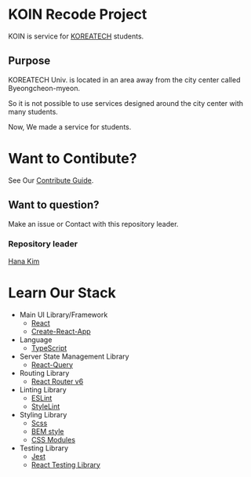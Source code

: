 # KOIN Recode Project

KOIN is service for [KOREATECH](https://www.koreatech.ac.kr/) students.

## Purpose

KOREATECH Univ. is located in an area away from the city center called Byeongcheon-myeon.

So it is not possible to use services designed around the city center with many students.

Now, We made a service for students.

# Want to Contibute?

See Our [Contribute Guide](./CONTRIBUTE.md).

## Want to question?

Make an issue or Contact with this repository leader.

### Repository leader

[Hana Kim](https://github.com/hanagertrudekim)

# Learn Our Stack

- Main UI Library/Framework
  - [React](https://reactjs.org/docs/hello-world.html)
  - [Create-React-App](https://create-react-app.dev/)
- Language
  - [TypeScript](https://github.com/typescript-cheatsheets/react)
- Server State Management Library
  - [React-Query](https://react-query.tanstack.com/overview)
- Routing Library
  - [React Router v6](https://reactrouter.com/docs/en/v6/getting-started/tutorial)
- Linting Library
  - [ESLint](https://eslint.org/docs/latest/user-guide/getting-started)
  - [StyleLint](https://stylelint.io/)
- Styling Library
  - [Scss](https://sass-lang.com/guide)
  - [BEM style](http://getbem.com/introduction/)
  - [CSS Modules](https://github.com/css-modules/css-modules)
- Testing Library 
  - [Jest](https://jestjs.io/)
  - [React Testing Library](https://testing-library.com/docs/react-testing-library/intro/)
